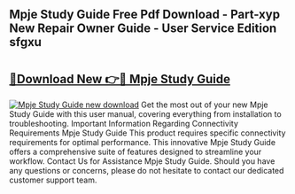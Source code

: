 ## Mpje Study Guide Free Pdf Download - Part-xyp New Repair Owner Guide - User Service Edition sfgxu

# <h2><a href="http://bc83958.oget.top/?id=Mpje+Study+Guide">🔗Download New 👉🔴 Mpje Study Guide</a></h2>

[![Mpje Study Guide new download](https://i.imgur.com/5g1atiW.png)](http://bc83958.oget.top/?id=Mpje+Study+Guide)
Get the most out of your new Mpje Study Guide with this user manual, covering everything from installation to troubleshooting. Important Information Regarding Connectivity Requirements Mpje Study Guide This product requires specific connectivity requirements for optimal performance. This innovative Mpje Study Guide offers a comprehensive suite of features designed to streamline your workflow. Contact Us for Assistance Mpje Study Guide. Should you have any questions or concerns, please do not hesitate to contact our dedicated customer support team.

